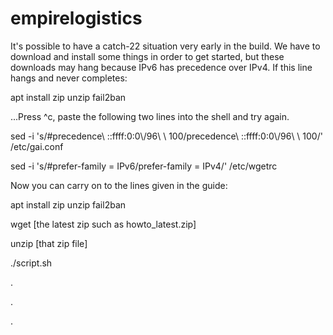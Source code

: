 # empirelogistics

It's possible to have a catch-22 situation very early in the build.  We have to download and install some things in order
to get started, but these downloads may hang because IPv6 has precedence over IPv4.  If this line hangs and never completes:

apt install zip unzip fail2ban

...Press ^c, paste the following two lines into the shell and try again.

sed -i 's/#precedence\ ::ffff:0:0\\/96\ \ 100/precedence\ ::ffff:0:0\\/96\ \ 100/' /etc/gai.conf

sed -i 's/#prefer-family \= IPv6/prefer-family = IPv4/' /etc/wgetrc

Now you can carry on to the lines given in the guide:

apt install zip unzip fail2ban

wget [the latest zip such as howto_latest.zip]

unzip [that zip file]

./script.sh

.

.

.
